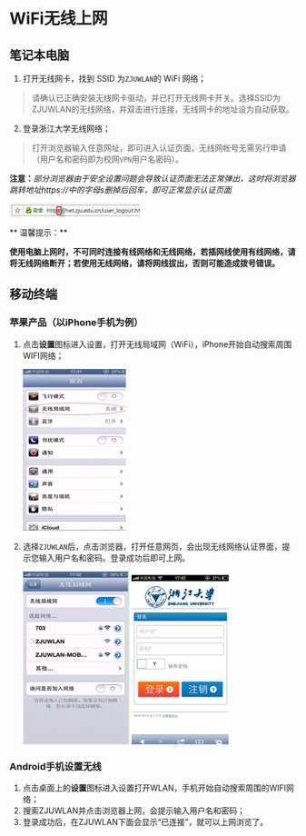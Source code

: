 # WiFi无线上网

## 笔记本电脑

1. 打开无线网卡，找到 SSID 为`ZJUWLAN`的 WiFi 网络；
> 请确认已正确安装无线网卡驱动，并已打开无线网卡开关。选择SSID为ZJUWLAN的无线网络，并双击进行连接，无线网卡的地址设为自动获取。

2. 登录浙江大学无线网络；
> 打开浏览器输入任意网址，即可进入认证页面，无线网帐号无需另行申请（用户名和密码即为校网`VPN`用户名密码）。


**注意：**_部分浏览器由于安全设置问题会导致认证页面无法正常弹出，这时将浏览器跳转地址https://中的字母s删掉后回车，即可正常显示认证页面_

![](./Images/https.png)

** 温馨提示：**

**使用电脑上网时，不可同时连接有线网络和无线网络，若插网线使用有线网络，请将无线网络断开；若使用无线网络，请将网线拔出，否则可能造成拨号错误。**

## 移动终端

### 苹果产品（以iPhone手机为例）

1. 点击**设置**图标进入设置，打开无线局域网（WiFi），iPhone开始自动搜索周围WIFI网络；  

    ![](./Images/iphone-wifi.png)

2. 选择`ZJUWLAN`后，点击浏览器，打开任意网页，会出现无线网络认证界面，提示您输入用户名和密码。登录成功后即可上网。

    ![image](./Images/iphone-wifi1.png)
    ![image](./Images/iphone-wifi2.png)
 

### Android手机设置无线

1. 点击桌面上的**设置**图标进入设置打开WLAN，手机开始自动搜索周围的WIFI网络；
2. 搜索ZJUWLAN并点击浏览器上网，会提示输入用户名和密码； 
3. 登录成功后，在ZJUWLAN下面会显示“已连接”，就可以上网浏览了。
